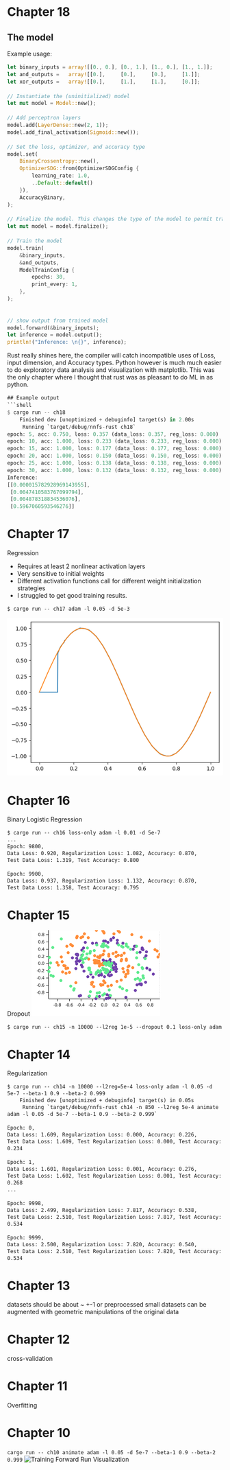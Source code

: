 # Chapter 18
## The model
Example usage:
```rust
let binary_inputs = array![[0., 0.], [0., 1.], [1., 0.], [1., 1.]];
let and_outputs =   array![[0.],     [0.],     [0.],     [1.]];
let xor_outputs =   array![[0.],     [1.],     [1.],     [0.]];

// Instantiate the (uninitialized) model
let mut model = Model::new();

// Add perceptron layers
model.add(LayerDense::new(2, 1));
model.add_final_activation(Sigmoid::new());
    
// Set the loss, optimizer, and accuracy type
model.set(
    BinaryCrossentropy::new(),
    OptimizerSDG::from(OptimizerSDGConfig {
        learning_rate: 1.0,
        ..Default::default()
    }),
    AccuracyBinary,
);

// Finalize the model. This changes the type of the model to permit training.
let mut model = model.finalize();

// Train the model
model.train(
    &binary_inputs,
    &and_outputs,
    ModelTrainConfig {
        epochs: 30,
        print_every: 1,
    },
);


// show output from trained model
model.forward(&binary_inputs);
let inference = model.output();
println!("Inference: \n{}", inference);
```
Rust really shines here, the compiler will catch incompatible uses of Loss, input dimension, and Accuracy types. Python however is much much easier to do exploratory data analysis and visualization with matplotlib. This was the only chapter where I thought that rust was as pleasant to do ML in as python.
```rust
## Example output
```shell
$ cargo run -- ch18
    Finished dev [unoptimized + debuginfo] target(s) in 2.00s
     Running `target/debug/nnfs-rust ch18`
epoch: 5, acc: 0.750, loss: 0.357 (data_loss: 0.357, reg_loss: 0.000)
epoch: 10, acc: 1.000, loss: 0.233 (data_loss: 0.233, reg_loss: 0.000)
epoch: 15, acc: 1.000, loss: 0.177 (data_loss: 0.177, reg_loss: 0.000)
epoch: 20, acc: 1.000, loss: 0.150 (data_loss: 0.150, reg_loss: 0.000)
epoch: 25, acc: 1.000, loss: 0.138 (data_loss: 0.138, reg_loss: 0.000)
epoch: 30, acc: 1.000, loss: 0.132 (data_loss: 0.132, reg_loss: 0.000)
Inference: 
[[0.000015782928969143955],
 [0.0047410583767099794],
 [0.004878318834536076],
 [0.5967060593546276]]
```

# Chapter 17
Regression
- Requires at least 2 nonlinear activation layers
- Very sensitive to initial weights
- Different activation functions call for different weight initialization strategies
- I struggled to get good training results. 
```shell
$ cargo run -- ch17 adam -l 0.05 -d 5e-3
```
![Prediction vs Training Sine Data](/plots/ch17-sine-prediction-vs-training.png)

# Chapter 16
Binary Logistic Regression
```shell
$ cargo run -- ch16 loss-only adam -l 0.01 -d 5e-7
...
Epoch: 9800,
Data Loss: 0.920, Regularization Loss: 1.082, Accuracy: 0.870,
Test Data Loss: 1.319, Test Accuracy: 0.800

Epoch: 9900,
Data Loss: 0.937, Regularization Loss: 1.132, Accuracy: 0.870,
Test Data Loss: 1.358, Test Accuracy: 0.795
```

# Chapter 15
Dropout
![Training Forward Run Visualization](/plots/ch15-adam-2x64-l0.05-d0.0000005-e0.0000001-b1_0.9-b2_0.999-animation.gif)
```shell
$ cargo run -- ch15 -n 10000 --l2reg 1e-5 --dropout 0.1 loss-only adam
```
# Chapter 14
Regularization
```shell
$ cargo run -- ch14 -n 10000 --l2reg=5e-4 loss-only adam -l 0.05 -d 5e-7 --beta-1 0.9 --beta-2 0.999
    Finished dev [unoptimized + debuginfo] target(s) in 0.05s
     Running `target/debug/nnfs-rust ch14 -n 850 --l2reg 5e-4 animate adam -l 0.05 -d 5e-7 --beta-1 0.9 --beta-2 0.999`

Epoch: 0,
Data Loss: 1.609, Regularization Loss: 0.000, Accuracy: 0.226,
Test Data Loss: 1.609, Test Regularization Loss: 0.000, Test Accuracy: 0.234

Epoch: 1,
Data Loss: 1.601, Regularization Loss: 0.001, Accuracy: 0.276,
Test Data Loss: 1.602, Test Regularization Loss: 0.001, Test Accuracy: 0.268
...

Epoch: 9998,
Data Loss: 2.499, Regularization Loss: 7.817, Accuracy: 0.538,
Test Data Loss: 2.510, Test Regularization Loss: 7.817, Test Accuracy: 0.534

Epoch: 9999,
Data Loss: 2.500, Regularization Loss: 7.820, Accuracy: 0.540,
Test Data Loss: 2.510, Test Regularization Loss: 7.820, Test Accuracy: 0.534
```


# Chapter 13
datasets should be about ~ +-1 or preprocessed
small datasets can be augmented with geometric manipulations of the original data

# Chapter 12
cross-validation

# Chapter 11
Overfitting

# Chapter 10

`cargo run -- ch10 animate adam -l 0.05 -d 5e-7 --beta-1 0.9 --beta-2 0.999`
![Training Forward Run Visualization](/plots/ch10-adam-l0.05-d0.0000005-e0.0000001-b1_0.9-b2_0.999-animation.gif)